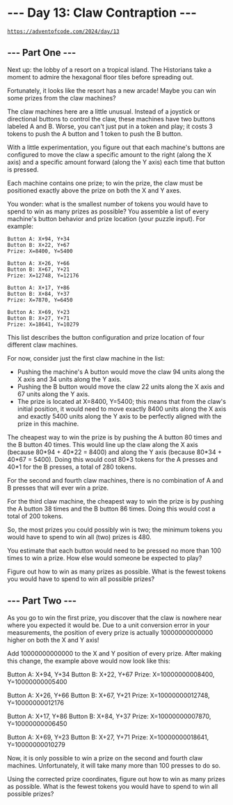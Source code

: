 # --- Day 13: Claw Contraption ---

[`https://adventofcode.com/2024/day/13`](https://adventofcode.com/2024/day/13)

## --- Part One ---

Next up: the lobby of a resort on a tropical island. The Historians take a
moment to admire the hexagonal floor tiles before spreading out.

Fortunately, it looks like the resort has a new arcade! Maybe you can win some
prizes from the claw machines?

The claw machines here are a little unusual. Instead of a joystick or
directional buttons to control the claw, these machines have two buttons
labeled A and B. Worse, you can't just put in a token and play; it costs 3
tokens to push the A button and 1 token to push the B button.

With a little experimentation, you figure out that each machine's buttons are
configured to move the claw a specific amount to the right (along the X axis)
and a specific amount forward (along the Y axis) each time that button is
pressed.

Each machine contains one prize; to win the prize, the claw must be positioned
exactly above the prize on both the X and Y axes.

You wonder: what is the smallest number of tokens you would have to spend to
win as many prizes as possible? You assemble a list of every machine's button
behavior and prize location (your puzzle input). For example:

```text
Button A: X+94, Y+34
Button B: X+22, Y+67
Prize: X=8400, Y=5400

Button A: X+26, Y+66
Button B: X+67, Y+21
Prize: X=12748, Y=12176

Button A: X+17, Y+86
Button B: X+84, Y+37
Prize: X=7870, Y=6450

Button A: X+69, Y+23
Button B: X+27, Y+71
Prize: X=18641, Y=10279
```

This list describes the button configuration and prize location of four
different claw machines.

For now, consider just the first claw machine in the list:

- Pushing the machine's A button would move the claw 94 units along the X axis
  and 34 units along the Y axis.
- Pushing the B button would move the claw 22 units along the X axis and 67
  units along the Y axis.
- The prize is located at X=8400, Y=5400; this means that from the claw's
  initial position, it would need to move exactly 8400 units along the X axis
  and exactly 5400 units along the Y axis to be perfectly aligned with the prize
  in this machine.

The cheapest way to win the prize is by pushing the A button 80 times and the B
button 40 times. This would line up the claw along the X axis (because 80\*94 +
40\*22 = 8400) and along the Y axis (because 80\*34 + 40\*67 = 5400). Doing
this would cost 80\*3 tokens for the A presses and 40\*1 for the B presses, a
total of 280 tokens.

For the second and fourth claw machines, there is no combination of A and B
presses that will ever win a prize.

For the third claw machine, the cheapest way to win the prize is by pushing the
A button 38 times and the B button 86 times. Doing this would cost a total of
200 tokens.

So, the most prizes you could possibly win is two; the minimum tokens you would
have to spend to win all (two) prizes is 480.

You estimate that each button would need to be pressed no more than 100 times
to win a prize. How else would someone be expected to play?

Figure out how to win as many prizes as possible. What is the fewest tokens you
would have to spend to win all possible prizes?

## --- Part Two ---

As you go to win the first prize, you discover that the claw is nowhere near
where you expected it would be. Due to a unit conversion error in your
measurements, the position of every prize is actually 10000000000000 higher on
both the X and Y axis!

Add 10000000000000 to the X and Y position of every prize. After making this
change, the example above would now look like this:

Button A: X+94, Y+34
Button B: X+22, Y+67
Prize: X=10000000008400, Y=10000000005400

Button A: X+26, Y+66
Button B: X+67, Y+21
Prize: X=10000000012748, Y=10000000012176

Button A: X+17, Y+86
Button B: X+84, Y+37
Prize: X=10000000007870, Y=10000000006450

Button A: X+69, Y+23
Button B: X+27, Y+71
Prize: X=10000000018641, Y=10000000010279

Now, it is only possible to win a prize on the second and fourth claw machines.
Unfortunately, it will take many more than 100 presses to do so.

Using the corrected prize coordinates, figure out how to win as many prizes as
possible. What is the fewest tokens you would have to spend to win all possible
prizes?
